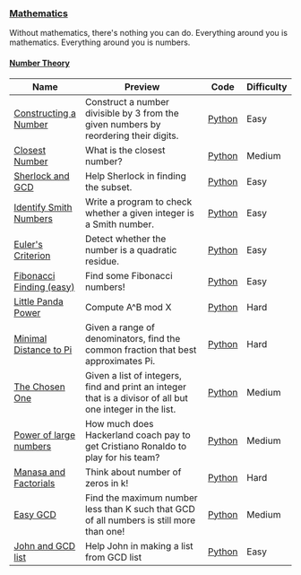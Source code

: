 
### [Mathematics](https://www.hackerrank.com/domains/mathematics)
Without mathematics, there's nothing you can do. Everything around you is mathematics. Everything around you is numbers.


#### [Number Theory](https://www.hackerrank.com/domains/mathematics/number-theory)

Name | Preview | Code | Difficulty
---- | ------- | ---- | ----------
[Constructing a Number](https://www.hackerrank.com/challenges/constructing-a-number)|Construct a number divisible by 3 from the given numbers by reordering their digits.|[Python](constructing-a-number.py)|Easy
[Closest Number](https://www.hackerrank.com/challenges/closest-number)|What is the closest number?|[Python](closest-number.py)|Medium
[Sherlock and GCD](https://www.hackerrank.com/challenges/sherlock-and-gcd)|Help Sherlock in finding the subset.|[Python](sherlock-and-gcd.py)|Easy
[Identify Smith Numbers](https://www.hackerrank.com/challenges/identify-smith-numbers)|Write a program to check whether a given integer is a Smith number.|[Python](identify-smith-numbers.py)|Easy
[Euler's Criterion](https://www.hackerrank.com/challenges/eulers-criterion)|Detect whether the number is a quadratic residue.|[Python](eulers-criterion.py)|Easy
[Fibonacci Finding (easy)](https://www.hackerrank.com/challenges/fibonacci-finding-easy)|Find some Fibonacci numbers!|[Python](fibonacci-finding-easy.py)|Easy
[Little Panda Power](https://www.hackerrank.com/challenges/littlepandapower)|Compute A^B mod X|[Python](littlepandapower.py)|Hard
[Minimal Distance to Pi](https://www.hackerrank.com/challenges/minimal-distance-to-pi)|Given a range of denominators, find the common fraction that best approximates Pi.|[Python](minimal-distance-to-pi.py)|Hard
[The Chosen One](https://www.hackerrank.com/challenges/the-chosen-one)|Given a list of integers, find and print an integer that is a divisor of all but one integer in the list.|[Python](the-chosen-one.py)|Medium
[Power of large numbers](https://www.hackerrank.com/challenges/power-of-large-numbers)|How much does Hackerland coach pay to get Cristiano Ronaldo to play for his team?|[Python](power-of-large-numbers.py)|Medium
[Manasa and Factorials](https://www.hackerrank.com/challenges/manasa-and-factorials)|Think about number of zeros in k!|[Python](manasa-and-factorials.py)|Hard
[Easy GCD](https://www.hackerrank.com/challenges/easy-gcd-1)|Find the maximum number less than K such that GCD of all numbers is still more than one!|[Python](easy-gcd-1.py)|Medium
[John and GCD list](https://www.hackerrank.com/challenges/john-and-gcd-list)|Help John in making a list from GCD list|[Python](john-and-gcd-list.py)|Easy

